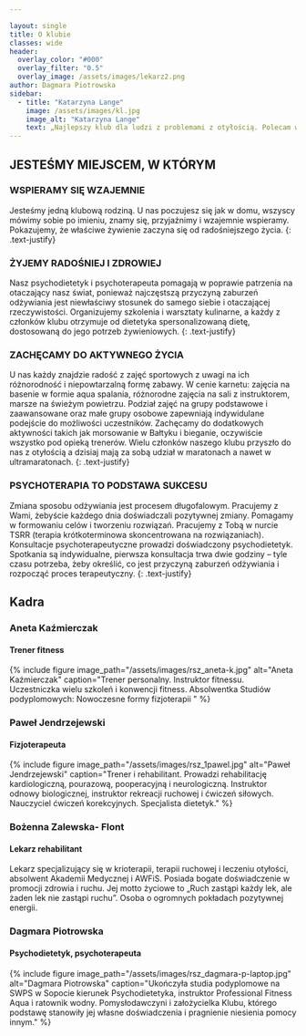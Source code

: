 ```yaml
---

layout: single
title: O klubie
classes: wide
header:
  overlay_color: "#000"
  overlay_filter: "0.5"
  overlay_image: /assets/images/lekarz2.png
author: Dagmara Piotrowska
sidebar:
  - title: "Katarzyna Lange"
    image: /assets/images/kl.jpg
    image_alt: "Katarzyna Lange"
    text: „Najlepszy klub dla ludzi z problemami z otyłością. Polecam wszystkim serdecznie, pełen profesjonalizm. Dzięki przyjaznej atmosferze która tam panuje bardzo szybko się w nim odnalazlam. To była najlepsza podjęta przeze mnie decyzja. Dzięki klubowi w ciągu zaledwie 5 miesięcy udało mi się zgubić zbędnych 25 kg, to wszystko dzięki ćwiczeniom, diecie oraz terapii psychodietetycznej. Gorąco polecam!”
---
```


## JESTEŚMY MIEJSCEM, W KTÓRYM
### WSPIERAMY SIĘ WZAJEMNIE
Jesteśmy jedną klubową rodziną. U nas poczujesz się jak w domu, wszyscy mówimy sobie po imieniu,
znamy się, przyjaźnimy i wzajemnie wspieramy. Pokazujemy, że właściwe żywienie zaczyna się od
radośniejszego życia.
{: .text-justify}
### ŻYJEMY RADOŚNIEJ I ZDROWIEJ
Nasz psychodietetyk i psychoterapeuta pomagają w
poprawie patrzenia na otaczający nasz świat, ponieważ najczęstszą przyczyną zaburzeń odżywiania
jest niewłaściwy stosunek do samego siebie i otaczającej rzeczywistości. Organizujemy szkolenia i
warsztaty kulinarne, a każdy z członków klubu otrzymuje od dietetyka spersonalizowaną dietę,
dostosowaną do jego potrzeb żywieniowych.
{: .text-justify}
### ZACHĘCAMY DO AKTYWNEGO ŻYCIA
U nas każdy znajdzie radość z zajęć sportowych z uwagi na ich różnorodność i niepowtarzalną formę
zabawy. W cenie karnetu: zajęcia na basenie w formie aqua spalania, różnorodne zajęcia na sali z
instruktorem, marsze na świeżym powietrzu. Podział zajęć na grupy podstawowe i zaawansowane
oraz małe grupy osobowe zapewniają indywidulane podejście do możliwości uczestników.
Zachęcamy do dodatkowych aktywności takich jak morsowanie w Bałtyku i bieganie, oczywiście
wszystko pod opieką trenerów. Wielu członków naszego klubu przyszło do nas z otyłością a dzisiaj
mają za sobą udział w maratonach a nawet w ultramaratonach.
{: .text-justify}
### PSYCHOTERAPIA TO PODSTAWA SUKCESU
Zmiana sposobu odżywiania jest procesem długofalowym. Pracujemy z Wami, żebyście każdego dnia
doświadczali pozytywnej zmiany. Pomagamy w formowaniu celów i tworzeniu rozwiązań. Pracujemy
z Tobą w nurcie TSRR (terapia krótkoterminowa skoncentrowana na rozwiązaniach). Konsultacje
psychoterapeutyczne prowadzi doświadczony psychodietetyk. Spotkania są indywidualne, pierwsza
konsultacja trwa dwie godziny – tyle czasu potrzeba, żeby określić, co jest przyczyną zaburzeń
odżywiania i rozpocząć proces terapeutyczny.
{: .text-justify}

## Kadra

### Aneta Kaźmierczak 
#### Trener fitness
{% include figure image_path="/assets/images/rsz_aneta-k.jpg" alt="Aneta Kaźmierczak" caption="Trener personalny. Instruktor fitnessu. Uczestniczka wielu szkoleń i konwencji fitness. Absolwentka Studiów podyplomowych: Nowoczesne formy fizjoterapii
" %}

### Paweł Jendrzejewski
#### Fizjoterapeuta
{% include figure image_path="/assets/images/rsz_1pawel.jpg" alt="Paweł Jendrzejewski" caption="Trener i rehabilitant. Prowadzi rehabilitację kardiologiczną, pourazową, pooperacyjną i neurologiczną. Instruktor odnowy biologicznej, instruktor rekreacji ruchowej i ćwiczeń siłowych. Nauczyciel ćwiczeń korekcyjnych. Specjalista dietetyk." %}


### Bożenna Zalewska- Flont
#### Lekarz rehabilitant

Lekarz specjalizujący się w krioterapii, terapii ruchowej i leczeniu otyłości, absolwent Akademii Medycznej i AWFiS. Posiada bogate doświadczenie w promocji zdrowia i ruchu. Jej motto życiowe to „Ruch zastąpi każdy lek, ale żaden lek nie zastąpi ruchu”. Osoba o ogromnych pokładach pozytywnej energii.

### Dagmara Piotrowska 
#### Psychodietetyk, psychoterapeuta
{% include figure image_path="/assets/images/rsz_dagmara-p-laptop.jpg" alt="Dagmara Piotrowska" caption="Ukończyła studia podyplomowe na SWPS w Sopocie kierunek Psychodietetyka, instruktor Professional Fitness Aqua i ratownik wodny. Pomysłodawczyni i założycielka Klubu, którego podstawę stanowiły jej własne doświadczenia i pragnienie niesienia pomocy innym." %}
